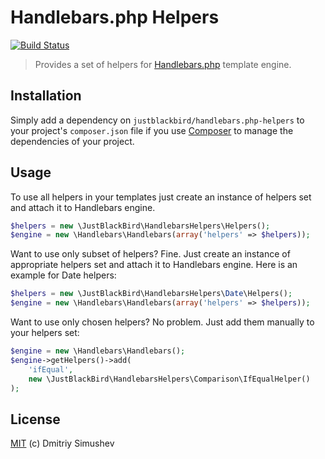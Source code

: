 # Handlebars.php Helpers

[![Build Status](https://travis-ci.org/JustBlackBird/handlebars.php-helpers.svg)](https://travis-ci.org/JustBlackBird/handlebars.php-helpers)

> Provides a set of helpers for [Handlebars.php](https://github.com/XaminProject/handlebars.php) template engine.


## Installation

Simply add a dependency on `justblackbird/handlebars.php-helpers` to your
project's `composer.json` file if you use [Composer](http://getcomposer.org/) to
manage the dependencies of your project.


## Usage

To use all helpers in your templates just create an instance of helpers set and
attach it to Handlebars engine.

```php
$helpers = new \JustBlackBird\HandlebarsHelpers\Helpers();
$engine = new \Handlebars\Handlebars(array('helpers' => $helpers));
```

Want to use only subset of helpers? Fine. Just create an instance of appropriate
helpers set and attach it to Handlebars engine. Here is an example for Date
helpers:

```php
$helpers = new \JustBlackBird\HandlebarsHelpers\Date\Helpers();
$engine = new \Handlebars\Handlebars(array('helpers' => $helpers));
```

Want to use only chosen helpers? No problem. Just add them manually to your
helpers set:

```php
$engine = new \Handlebars\Handlebars();
$engine->getHelpers()->add(
    'ifEqual',
    new \JustBlackBird\HandlebarsHelpers\Comparison\IfEqualHelper()
);
```


## License

[MIT](http://opensource.org/licenses/MIT) (c) Dmitriy Simushev
